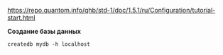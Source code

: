 https://repo.quantom.info/qhb/std-1/doc/1.5.1/ru/Configuration/tutorial-start.html

**Создание базы данных**

```createdb mydb -h localhost```
